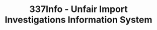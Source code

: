 ---
layout: default
bigquery: https://console.cloud.google.com/bigquery?p=patents-public-data&d=usitc_investigations&page=dataset&project=sheets-management-319211
citation: US International Trade Commission 337Info Unfair Import Investigations Information
  System
contributors: US International Trade Comission
cost: None
description: US International Trade Commission 337Info Unfair Import Investigations
  Information System contains data on investigations done under Section 337. Section
  337 declares the infringement of certain statutory intellectual property rights
  and other forms of unfair competition in import trade to be unlawful practices.
  Most Section 337 investigations involve allegations of patent or registered trademark
  infringement.
documentation: FAQ and tutorial available on the site
last_edit: 04/09/2022, 14:41:43
location: https://pubapps2.usitc.gov/337external/
maintained_by: US International Trade Comission
schema_fields:
- targetDate
- teoIdDueDate
- investigationNo
- scheduledEndDateEvidHear
- htsNumbers
- scheduledStartDateEvidHear
- gcAttorney
- currentStatus
- markmanHearing
- startDateMarkmanHearing
- patentNumber
- dateComplaintFiled
- docketNo
- dateOfPublicationFrNotice
- invUnfairAct
- finalDetNoViolation
- endDateMarkmanHearing
- ouiiAttorney
- publication_number
- trademarkNumbers
- cafcAppeals
- id
- teoReliefGranted
- investigationType
- currentActiveALJ
- investigationTermDate
- teoIdIssueDate
- issueDateOtherNonFinal
- title
- finalDetViolation
- finalIdOnViolationDue
- aljAssigned
- internalRemand
- ouiiParticipation
- teoProceedingInvolved
- actualEndDateEvidHear
- lastUpdated
- finalIdOnViolationIssue
- dateCreated
- respondent
- actualStartDateEvidHear
- complainant
- patentNumbers
- copyrightNumbers
shortname: unfair_import_investigations
tags:
- import
- legal
- trade
timeframe: 2008-2021 (prior to 2008 downloadable as a JSON file)
title: 337Info - Unfair Import Investigations Information System
uuid: 2721f5ec-e599-4890-9265-9706719fc71e
---